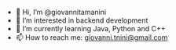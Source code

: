 - 👋 Hi, I’m @giovannitamanini
- 👀 I’m interested in backend development
- 🌱 I’m currently learning Java, Python and C++
- 📫 How to reach me: giovanni.tnini@gmail.com

<!---
giovannitamanini/giovannitamanini is a ✨ special ✨ repository because its `README.md` (this file) appears on your GitHub profile.
You can click the Preview link to take a look at your changes.
--->
